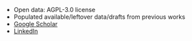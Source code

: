 - Open data: AGPL-3.0 license
- Populated available/leftover data/drafts from previous works
- [Google Scholar](https://scholar.google.com/citations?hl=en&user=DZzc424AAAAJ&view_op=list_works&sortby=pubdate)
- [LinkedIn](https://www.linkedin.com/in/makhansary/) 
